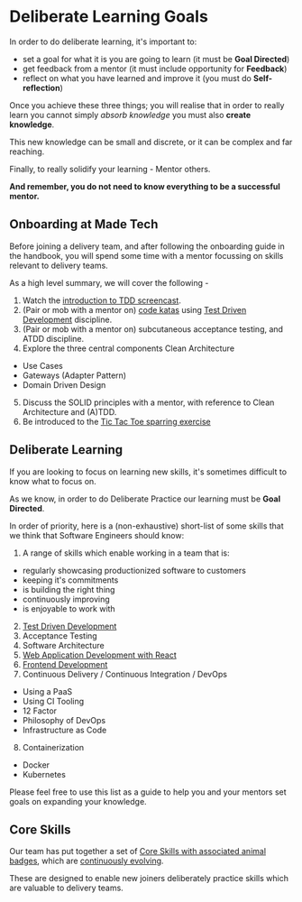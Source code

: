 # Deliberate Learning Goals

In order to do deliberate learning, it's important to:

- set a goal for what it is you are going to learn (it must be **Goal Directed**)
- get feedback from a mentor (it must include opportunity for **Feedback**)
- reflect on what you have learned and improve it (you must do **Self-reflection**) 

Once you achieve these three things; you will realise that in order to really learn you cannot simply _absorb knowledge_ you must also **create knowledge**. 

This new knowledge can be small and discrete, or it can be complex and far reaching. 

Finally, to really solidify your learning - Mentor others. 

**And remember, you do not need to know everything to be a successful mentor.**

## Onboarding at Made Tech

Before joining a delivery team, and after following the onboarding guide in the handbook,
you will spend some time with a mentor focussing on skills relevant to delivery teams.

As a high level summary, we will cover the following -

1. Watch the [introduction to TDD screencast](../screencasts/tennis.md).
2. (Pair or mob with a mentor on) [code katas](../katas) using [Test Driven Development](../core-skills/tdd/) discipline.
3. (Pair or mob with a mentor on) subcutaneous acceptance testing, and ATDD discipline.
4. Explore the three central components Clean Architecture 
  - Use Cases
  - Gateways (Adapter Pattern)
  - Domain Driven Design
5. Discuss the SOLID principles with a mentor, with reference to Clean Architecture and (A)TDD.
6. Be introduced to the [Tic Tac Toe sparring exercise](../sparring/tic-tac-toe/)

## Deliberate Learning

If you are looking to focus on learning new skills, it's sometimes difficult to know what to focus on.

As we know, in order to do Deliberate Practice our learning must be **Goal Directed**.

In order of priority, here is a (non-exhaustive) short-list of some skills that we think that Software Engineers should know:

1. A range of skills which enable working in a team that is:
  - regularly showcasing productionized software to customers
  - keeping it's commitments
  - is building the right thing
  - continuously improving
  - is enjoyable to work with
2. [Test Driven Development](../core-skills/tdd/)
3. Acceptance Testing
4. Software Architecture
5. [Web Application Development with React](../core-skills/web-application-development-with-react/)
6. [Frontend Development](../core-skills/frontend-web-development/)
7. Continuous Delivery / Continuous Integration / DevOps
  - Using a PaaS
  - Using CI Tooling
  - 12 Factor
  - Philosophy of DevOps
  - Infrastructure as Code
8. Containerization
  - Docker
  - Kubernetes

Please feel free to use this list as a guide to help you and your mentors set goals on expanding your knowledge.

## Core Skills

Our team has put together a set of [Core Skills with associated animal badges](../#recognition), which are [continuously evolving](https://github.com/madetech/learn/issues).

These are designed to enable new joiners deliberately practice skills which are valuable to delivery teams.

